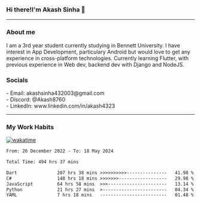 <h3>Hi there!I'm Akash Sinha 👋</h3>

--- 

<h3>About me</h3>
I am a 3rd year student currently studying in Bennett University. I have interest in App Development, particulary Android but would love to get any experience in cross-platform technologies. Currently learning Flutter, with previous experience in Web dev, backend dev with Django and NodeJS.

<h3>Socials</h3>
 - Email: akashsinha432003@gmail.com<br>
 - Discord: @Akash8760<br>
 - LinkedIn: www.linkedin.com/in/akash4323<br>


---

<h3>My Work Habits</h3>

[![wakatime](https://wakatime.com/badge/user/938b2951-49cf-4810-9b9e-c17cde3d3343.svg)](https://wakatime.com/@938b2951-49cf-4810-9b9e-c17cde3d3343)

<!--START_SECTION:waka-->

```txt
From: 26 December 2022 - To: 18 May 2024

Total Time: 494 hrs 37 mins

Dart               207 hrs 38 mins >>>>>>>>>>---------------   41.98 %
C#                 148 hrs 18 mins >>>>>>>------------------   29.98 %
JavaScript         64 hrs 58 mins  >>>----------------------   13.14 %
Python             21 hrs 27 mins  >------------------------   04.34 %
YAML               7 hrs 18 mins   -------------------------   01.48 %
```

<!--END_SECTION:waka-->


